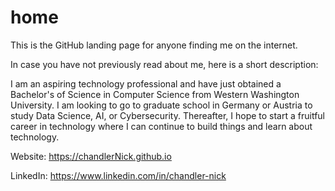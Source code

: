 # home
This is the GitHub landing page for anyone finding me on the internet.

In case you have not previously read about me, here is a short description:

I am an aspiring technology professional and have just obtained a Bachelor's of Science in Computer Science from Western Washington University. I am looking to go to graduate school in Germany or Austria to study Data Science, AI, or Cybersecurity. Thereafter, I hope to start a fruitful career in technology where I can continue to build things and learn about technology.

Website: https://chandlerNick.github.io

LinkedIn: https://www.linkedin.com/in/chandler-nick


